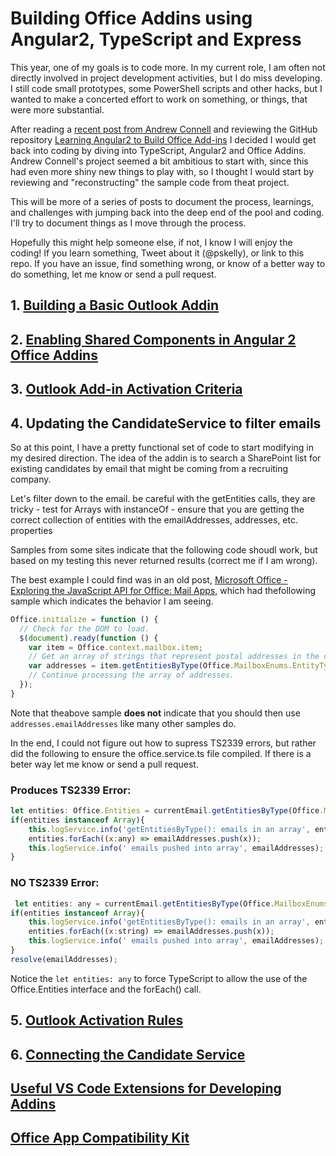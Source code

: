 # Building Office Addins using Angular2, TypeScript and Express 
This year, one of my goals is to code more.  In my current role, I am often not directly involved in project development activities, but I do miss developing.  I still code small prototypes, some PowerShell scripts and other hacks, but I wanted to make a concerted effort to work on something, or things, that were more substantial. 

After reading a [recent post from Andrew Connell](http://www.andrewconnell.com/blog/simplifying-technical-presentations-with-docker) and reviewing the GitHub repository [Learning Angular2 to Build Office Add-ins](https://github.com/andrewconnell/pres-ng2-officeaddin) I decided I would get back into coding by diving into TypeScript, Angular2 and Office Addins.  Andrew Connell's project seemed a bit ambitious to start with, since this had even more shiny new things to play with, so I thought I would start by reviewing and "reconstructing" the sample code from theat project. 

This will be more of a series of posts to document the process, learnings, and challenges with jumping back into the deep end of the pool and coding.  I'll try to document things as I move through the process.  

Hopefully this might help someone else, if not, I know I will enjoy the coding! If you learn something, Tweet about it (@pskelly), or link to this repo. If you have an issue, find something wrong, or know of a better way to do something, let me know or send a pull request.  

## 1. [Building a Basic Outlook Addin](build-a-basic-addin)

## 2. [Enabling Shared Components in Angular 2 Office Addins](./docs/shared-components.md)

## 3. [Outlook Add-in Activation Criteria](./docs/outlook-addin-rules.md)

## 4. Updating the CandidateService to filter emails
So at this point, I have a pretty functional set of code to start modifying in my desired direction.  The idea of the addin is to search a SharePoint list
for existing candidates by email that might be coming from a recruiting company.  

Let's filter down to the email. 
be careful with the getEntities calls, they are tricky
    - test for Arrays with instanceOf
    - ensure that you are getting the correct collection of entities with the emailAddresses, addresses, etc. properties

Samples from some sites indicate that the following code shoudl work, but based on my testing this never returned results (correct me if I am wrong).


The best example I could find was in an old post, [Microsoft Office - Exploring the JavaScript API for Office: Mail Apps](https://msdn.microsoft.com/en-us/magazine/dn201750.aspx), which had thefollowing sample which indicates the behavior I am seeing.

```javascript
Office.initialize = function () {
  // Check for the DOM to load.
  $(document).ready(function () {
    var item = Office.context.mailbox.item;
    // Get an array of strings that represent postal addresses in the current item.
    var addresses = item.getEntitiesByType(Office.MailboxEnums.EntityType.Address); 
    // Continue processing the array of addresses.
  });
}
```

Note that theabove sample **does not** indicate that you should then use ``addresses.emailAddresses`` like many other samples do.  

In the end, I could not figure out how to supress TS2339 errors, but rather did the following to ensure the office.service.ts file compiled.  If there is a beter way let me know or send a pull request. 

### Produces TS2339 Error:
```javascript
let entities: Office.Entities = currentEmail.getEntitiesByType(Office.MailboxEnums.EntityType.EmailAddress);               
if(entities instanceof Array){
    this.logService.info('getEntitiesByType(): emails in an array', entities);
    entities.forEach((x:any) => emailAddresses.push(x));
    this.logService.info(' emails pushed into array', emailAddresses);
}
```

### NO TS2339 Error:
```javascript
 let entities: any = currentEmail.getEntitiesByType(Office.MailboxEnums.EntityType.EmailAddress);               
if(entities instanceof Array){
    this.logService.info('getEntitiesByType(): emails in an array', entities);
    entities.forEach((x:string) => emailAddresses.push(x));
    this.logService.info(' emails pushed into array', emailAddresses);
}
resolve(emailAddresses);        
```
Notice the ``let entities: any``  to force TypeScript to allow the use of the Office.Entities interface and the forEach() call. 

## 5.  [Outlook Activation Rules](./docs/outlook-addin-rules.md)

## 6.  [Connecting the Candidate Service](./docs/adding.md)


##  [Useful VS Code Extensions for Developing Addins](./docs/addin-vscode-extensions.md)


##  [Office App Compatibility Kit](https://www.microsoft.com/en-us/download/confirmation.aspx?id=46831)